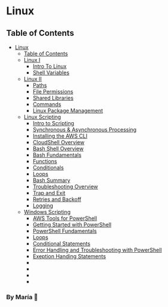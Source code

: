 # Linux

## Table of Contents

- [Linux](#linux)
    - [Table of Contents](#table-of-contents)
    - [Linux I](Linux/linux_1)
        - [Intro To Linux](/Linux/linux_1/intro_linux.md)
        - [Shell Variables](/Linux/linux_1/shell_variables.md)
    - [Linux II](Linux/linux_2)
        - [Paths](/Linux/linux_2/paths.md)
        - [File Permissions](/Linux/linux_2/file_permissions.md)
        - [Shared Libraries](/Linux/linux_2/shared_libraries.md)
        - [Commands](Linux/linux_2/additional_commands.md)
        - [Linux Package Management](Linux/linux_2/package_manager.md)
    - [Linux Scripting](Linux/linux_scripting)
        - [Intro to Scripting](Linux/linux_scripting/Getting_Started/intro_scripting.md)
        - [Synchronous & Asynchronous Processing](Linux/linux_scripting/Getting_Started/synchronous_asynchronous.md)
        - [Installing the AWS CLI](Linux/linux_scripting/AWS_CLI/aws_cli.md)
        - [CloudShell Overview](Linux/linux_scripting/AWS_CLI/cloudshell.md)
        - [Bash Shell Overview](Linux/linux_scripting/Scripting_With_Bash_Shell/bash_shell.md)
        - [Bash Fundamentals](Linux/linux_scripting/Scripting_With_Bash_Shell/bash_fundamentals.md)
        - [Functions](Linux/linux_scripting/Scripting_With_Bash_Shell/functions.md)
        - [Conditionals](Linux/linux_scripting/Scripting_With_Bash_Shell/conditionals.md)
        - [Loops](Linux/linux_scripting/Scripting_With_Bash_Shell/loops.md) 
        - [Bash Summary](Linux/linux_scripting/Scripting_With_Bash_Shell/bash_summary.md)
        - [Troubleshooting Overview](Linux/linux_scripting/Error_Handling_In_Bash/troubleshooting.md)
        - [Trap and Exit](Linux/linux_scripting/Error_Handling_In_Bash/trap_n_exit.md)
        - [Retries and Backoff](Linux/linux_scripting/Error_Handling_In_Bash/retries_n_backoff.md)
        - [Logging](Linux/linux_scripting/Error_Handling_In_Bash/logging.md)
    - [Windows Scripting](Linux/windows_scripting)
        - [AWS Tools for PowerShell](Linux/windows_scripting/AWS_Tools/AWS_tools.md)
        - [Getting Started with PowerShell](Linux/windows_scripting/Scripting_with_PowerShell/getting_started_PowerShell.md)
        - [PowerShell Fundamentals](Linux/windows_scripting/Scripting_with_PowerShell/powershell_fundamentals.md) 
        - [Loops](Linux/windows_scripting/Scripting_with_PowerShell/PowerShell_loops.md)
        - [Conditional Statements](Linux/windows_scripting/Scripting_with_PowerShell/conditional_statements.md) 
        - [Error Handling and Troubleshooting with PowerShell](Linux/windows_scripting/Scripting_with_PowerShell/error_handling.md)
        - [Exeption Handing Statements](Linux/windows_scripting/Scripting_with_PowerShell/exception_handling.md) 
        - []()
        - []() 
        - []()
        - []()

### By **María 🖤**